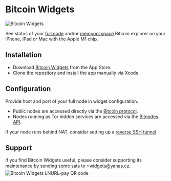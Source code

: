 # Bitcoin Widgets

![Bitcoin Widgets](https://repository-images.githubusercontent.com/503792690/78980745-cce8-428e-ba02-c81f98f0a2e0)

See status of your [full node](https://bitcoin.org/en/full-node) and/or [mempool.space](https://mempool.space) Bitcoin explorer on your iPhone, iPad or Mac with the Apple M1 chip.

## Installation

* Download [Bitcoin Widgets](https://apps.apple.com/app/bitcoin-widgets/id1629041739) from the App Store.
* Clone the repository and install the app manually via Xcode.

## Configuration

Provide host and port of your full node in widget configuration.

* Public nodes are accessed directly via the [Bitcoin protocol](https://en.bitcoin.it/wiki/Protocol_documentation).
* Nodes running as Tor hidden services are accessed via the [Bitnodes API](https://bitnodes.io/api/).

If your node runs behind NAT, consider setting up a [reverse SSH tunnel](https://github.com/yanascz/bitcoind-tunnel). 

## Support

If you find Bitcoin Widgets useful, please consider supporting its maintenance by sending some sats to ⚡widgets@yanas.cz.\
![Bitcoin Widgets LNURL-pay QR code](https://yanas.cz/ln/pay/widgets/qr-code)
